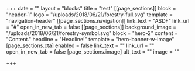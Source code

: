 +++
date = ""
layout = "blocks"
title = "test"
[[page_sections]]
block = "header-1"
logo = "/uploads/2018/06/21/forestry-full.svg"
template = "navigation-header"
[[page_sections.navigation]]
link_text = "ASDF"
link_url = "#"
open_in_new_tab = false
[[page_sections]]
background_image = "/uploads/2018/06/21/forestry-symbol.svg"
block = "hero-2"
content = "Content."
headline = "Headline!"
template = "hero-banner-w-image"
[page_sections.cta]
enabled = false
link_text = ""
link_url = ""
open_in_new_tab = false
[page_sections.image]
alt_text = ""
image = ""

+++
